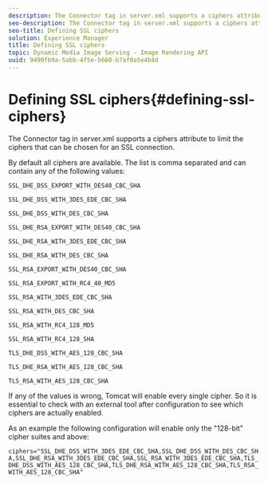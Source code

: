 ```yaml
---
description: The Connector tag in server.xml supports a ciphers attribute to limit the ciphers that can be chosen for an SSL connection.
seo-description: The Connector tag in server.xml supports a ciphers attribute to limit the ciphers that can be chosen for an SSL connection.
seo-title: Defining SSL ciphers
solution: Experience Manager
title: Defining SSL ciphers
topic: Dynamic Media Image Serving - Image Rendering API
uuid: 9490fb9a-5abb-4f5e-b660-b7af0a5e4b4d
---
```


# Defining SSL ciphers{#defining-ssl-ciphers}

The Connector tag in server.xml supports a ciphers attribute to limit the ciphers that can be chosen for an SSL connection.

By default all ciphers are available. The list is comma separated and can contain any of the following values:

`SSL_DHE_DSS_EXPORT_WITH_DES40_CBC_SHA`

`SSL_DHE_DSS_WITH_3DES_EDE_CBC_SHA`

`SSL_DHE_DSS_WITH_DES_CBC_SHA`

`SSL_DHE_RSA_EXPORT_WITH_DES40_CBC_SHA`

`SSL_DHE_RSA_WITH_3DES_EDE_CBC_SHA`

`SSL_DHE_RSA_WITH_DES_CBC_SHA`

`SSL_RSA_EXPORT_WITH_DES40_CBC_SHA`

`SSL_RSA_EXPORT_WITH_RC4_40_MD5`

`SSL_RSA_WITH_3DES_EDE_CBC_SHA`

`SSL_RSA_WITH_DES_CBC_SHA`

`SSL_RSA_WITH_RC4_128_MD5`

`SSL_RSA_WITH_RC4_128_SHA`

`TLS_DHE_DSS_WITH_AES_128_CBC_SHA`

`TLS_DHE_RSA_WITH_AES_128_CBC_SHA`

`TLS_RSA_WITH_AES_128_CBC_SHA`

If any of the values is wrong, Tomcat will enable every single cipher. So it is essential to check with an external tool after configuration to see which ciphers are actually enabled.

As an example the following configuration will enable only the "128-bit" cipher suites and above:

`ciphers="SSL_DHE_DSS_WITH_3DES_EDE_CBC_SHA,SSL_DHE_DSS_WITH_DES_CBC_SHA,SSL_DHE_RSA_WITH_3DES_EDE_CBC_SHA,SSL_RSA_WITH_3DES_EDE_CBC_SHA,TLS_DHE_DSS_WITH_AES_128_CBC_SHA,TLS_DHE_RSA_WITH_AES_128_CBC_SHA,TLS_RSA_WITH_AES_128_CBC_SHA"` 
